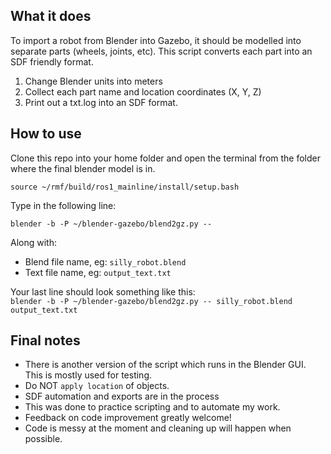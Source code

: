 ## What it does

To import a robot from Blender into Gazebo, it should be modelled into separate parts (wheels, joints, etc).
This script converts each part into an SDF friendly format.

1. Change Blender units into meters
2. Collect each part name and location coordinates (X, Y, Z)
3. Print out a txt.log into an SDF format.

## How to use

Clone this repo into your home folder and open the terminal from the folder where the final blender model is in.

```
source ~/rmf/build/ros1_mainline/install/setup.bash
```

Type in the following line:

```
blender -b -P ~/blender-gazebo/blend2gz.py -- 
```

Along with:

* Blend file name, eg: `silly_robot.blend`
* Text file name, eg: `output_text.txt`

Your last line should look something like this:  
`blender -b -P ~/blender-gazebo/blend2gz.py -- silly_robot.blend output_text.txt`

## Final notes

* There is another version of the script which runs in the Blender GUI. This is mostly used for testing.
* Do NOT `apply location` of objects.
* SDF automation and exports are in the process
* This was done to practice scripting and to automate my work.
* Feedback on code improvement greatly welcome!
* Code is messy at the moment and cleaning up will happen when possible.
